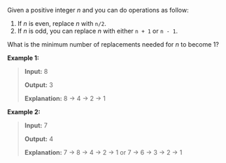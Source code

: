 Given a positive integer *n* and you can do operations as follow:

 1. If *n* is even, replace *n* with `n/2`.
 2. If *n* is odd, you can replace *n* with either `n + 1` or `n - 1`.

What is the minimum number of replacements needed for *n* to become 1?

**Example 1:**

> **Input:**
> 8
>
> **Output:**
> 3
>
> **Explanation:**
> 8 -> 4 -> 2 -> 1

**Example 2:**

> **Input:**
> 7
>
> **Output:**
> 4
> 
> **Explanation:**
> 7 -> 8 -> 4 -> 2 -> 1
> or
> 7 -> 6 -> 3 -> 2 -> 1

